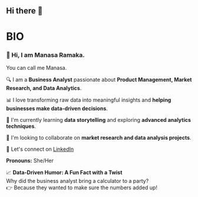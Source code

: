 ## Hi there 👋

# BIO
### 👋 Hi, I am Manasa Ramaka.
You can call me Manasa.

🔍 I am a **Business Analyst** passionate about **Product Management, Market Research, and Data Analytics**.

📊 I love transforming raw data into meaningful insights and **helping businesses make data-driven decisions**.

🚀 I'm currently learning **data storytelling** and exploring **advanced analytics techniques**.

🤝 I'm looking to collaborate on **market research and data analysis projects**.

🔗 Let's connect on [LinkedIn](https://www.linkedin.com/in/ramaka-manasa/)

**Pronouns:** She/Her

📈 **Data-Driven Humor: A Fun Fact with a Twist**  
Why did the business analyst bring a calculator to a party?  
👉 Because they wanted to make sure the numbers added up!
